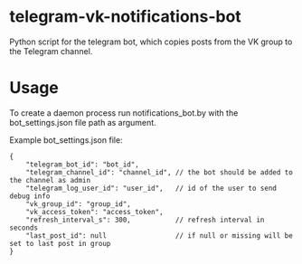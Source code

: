 # telegram-vk-notifications-bot
Python script for the telegram bot, which copies posts from the VK group to the Telegram channel.

# Usage
To create a daemon process run notifications_bot.by with the bot_settings.json file path as argument.<p>
Example bot_settings.json file:  
```
{
    "telegram_bot_id": "bot_id",
    "telegram_channel_id": "channel_id", // the bot should be added to the channel as admin
    "telegram_log_user_id": "user_id",   // id of the user to send debug info
    "vk_group_id": "group_id",
    "vk_access_token": "access_token",
    "refresh_interval_s": 300,           // refresh interval in seconds
    "last_post_id": null                 // if null or missing will be set to last post in group
}
```
